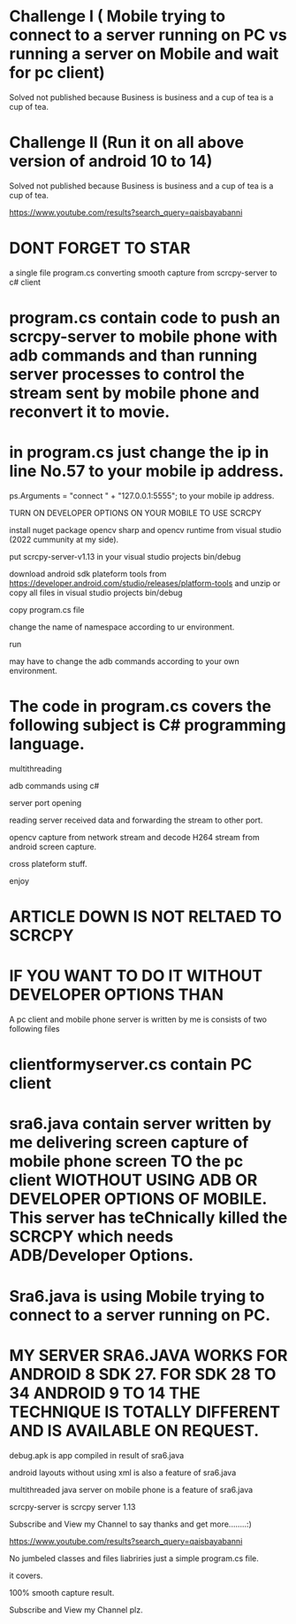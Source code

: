 

# Challenge I ( Mobile trying to connect to a server running on PC vs   running a server on Mobile and wait for pc client)
Solved not published because Business is business and a cup of tea is a cup of tea.
# Challenge II (Run it on all above version of android 10 to 14)
Solved not published because Business is business and a cup of tea is a cup of tea.

https://www.youtube.com/results?search_query=qaisbayabanni

# DONT FORGET TO STAR

a single file program.cs converting smooth capture from scrcpy-server to c# client

# program.cs contain code to push an scrcpy-server to mobile phone with adb commands and than running server processes to control the stream sent by mobile phone and reconvert it to movie.

# in program.cs just change the ip in line No.57  to your mobile ip address. 


ps.Arguments = "connect " + "127.0.0.1:5555"; to your mobile ip address.

TURN ON DEVELOPER OPTIONS ON YOUR MOBILE TO USE SCRCPY

install nuget package opencv sharp and opencv runtime from visual studio (2022 cummunity at my side).

put scrcpy-server-v1.13 in your visual studio projects bin/debug

download android sdk plateform tools from https://developer.android.com/studio/releases/platform-tools and unzip or copy all files in visual studio projects bin/debug

copy program.cs file

change the name of namespace according to ur environment.

run

may have to change the adb commands according to your own environment.


# The code in program.cs covers the following subject is C# programming language.

multithreading


adb commands using c#

server port opening

reading server received data and forwarding the stream to other port.



opencv capture from network stream and decode H264 stream from android screen capture.

cross plateform stuff.

enjoy




# ARTICLE DOWN IS NOT RELTAED TO SCRCPY

# IF YOU WANT TO DO IT WITHOUT DEVELOPER OPTIONS THAN

A pc client and mobile phone server is written by me is consists of two following files

# clientformyserver.cs contain PC client

# sra6.java contain server written by me delivering screen capture of mobile phone screen TO the pc client WIOTHOUT USING ADB OR DEVELOPER OPTIONS OF MOBILE. This server has teChnically killed the SCRCPY which needs ADB/Developer Options.


# Sra6.java is using Mobile trying to connect to a server running on PC.

# MY SERVER SRA6.JAVA WORKS FOR ANDROID 8 SDK 27. FOR SDK 28 TO 34 ANDROID 9 TO 14 THE TECHNIQUE IS TOTALLY DIFFERENT AND IS AVAILABLE ON REQUEST.


debug.apk is app compiled in result of sra6.java

android layouts without using xml is also a feature of sra6.java

multithreaded java server on mobile phone is a feature of sra6.java

scrcpy-server is scrcpy server 1.13


Subscribe and View my Channel to say thanks and get more........:)

https://www.youtube.com/results?search_query=qaisbayabanni

No jumbeled classes and files liabriries just a simple program.cs file.

it covers.


100% smooth capture result.

Subscribe and View my Channel plz.



